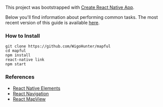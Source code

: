 This project was bootstrapped with [Create React Native App](https://github.com/react-community/create-react-native-app).

Below you'll find information about performing common tasks. The most recent version of this guide is available [here](https://github.com/react-community/create-react-native-app/blob/master/react-native-scripts/template/README.md).

### How to Install
```
git clone https://github.com/WigoHunter/mapful
cd mapful
npm install
react-native link
npm start
```

### References
- [React Native Elements](https://react-native-training.github.io/react-native-elements/)
- [React Navigation](https://reactnavigation.org/)
- [React MapView](https://github.com/airbnb/react-native-maps)
